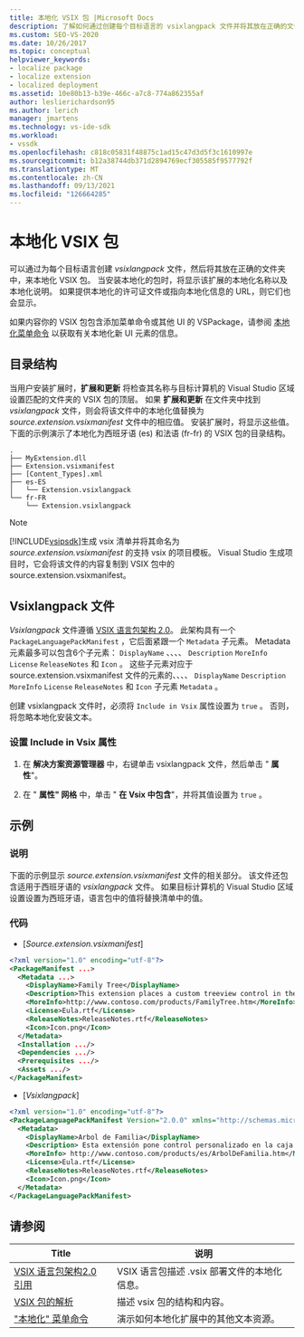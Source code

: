 ```yaml
---
title: 本地化 VSIX 包 |Microsoft Docs
description: 了解如何通过创建每个目标语言的 vsixlangpack 文件并将其放在正确的文件夹中，来本地化 VSIX 包。
ms.custom: SEO-VS-2020
ms.date: 10/26/2017
ms.topic: conceptual
helpviewer_keywords:
- localize package
- localize extension
- localized deployment
ms.assetid: 10e80b13-b39e-466c-a7c8-774a862355af
author: leslierichardson95
ms.author: lerich
manager: jmartens
ms.technology: vs-ide-sdk
ms.workload:
- vssdk
ms.openlocfilehash: c818c05831f48875c1ad15c47d3d5f3c1610997e
ms.sourcegitcommit: b12a38744db371d2894769ecf305585f9577792f
ms.translationtype: MT
ms.contentlocale: zh-CN
ms.lasthandoff: 09/13/2021
ms.locfileid: "126664285"
---
```

# <a name="localizing-vsix-packages"></a>本地化 VSIX 包

可以通过为每个目标语言创建 *vsixlangpack* 文件，然后将其放在正确的文件夹中，来本地化 VSIX 包。 当安装本地化的包时，将显示该扩展的本地化名称以及本地化说明。 如果提供本地化的许可证文件或指向本地化信息的 URL，则它们也会显示。

如果内容你的 VSIX 包包含添加菜单命令或其他 UI 的 VSPackage，请参阅 [本地化菜单命令](../extensibility/localizing-menu-commands.md) 以获取有关本地化新 UI 元素的信息。

## <a name="directory-structure"></a>目录结构

 当用户安装扩展时，**扩展和更新** 将检查其名称与目标计算机的 Visual Studio 区域设置匹配的文件夹的 VSIX 包的顶层。 如果 **扩展和更新** 在文件夹中找到 *vsixlangpack* 文件，则会将该文件中的本地化值替换为 *source.extension.vsixmanifest* 文件中的相应值。 安装扩展时，将显示这些值。 下面的示例演示了本地化为西班牙语 (es) 和法语 (fr-fr) 的 VSIX 包的目录结构。

```text
.
├── MyExtension.dll
├── Extension.vsixmanifest
├── [Content_Types].xml
├── es-ES
│   └── Extension.vsixlangpack
└── fr-FR
    └── Extension.vsixlangpack
```

> [!NOTE]
> [!INCLUDE[vsipsdk](../extensibility/includes/vsipsdk_md.md)]生成 vsix 清单并将其命名为 *source.extension.vsixmanifest* 的支持 vsix 的项目模板。 Visual Studio 生成项目时，它会将该文件的内容复制到 VSIX 包中的 source.extension.vsixmanifest。

## <a name="the-extensionvsixlangpack-file"></a>Vsixlangpack 文件

*Vsixlangpack* 文件遵循 [VSIX 语言包架构 2.0](../extensibility/vsix-language-pack-schema-2-0-reference.md)。 此架构具有一个 `PackageLanguagePackManifest` ，它后面紧跟一个 `Metadata` 子元素。 Metadata 元素最多可以包含6个子元素： `DisplayName` 、、、、 `Description` `MoreInfo` `License` `ReleaseNotes` 和 `Icon` 。 这些子元素对应于 source.extension.vsixmanifest 文件的元素的、、、、 `DisplayName` `Description` `MoreInfo` `License` `ReleaseNotes` 和 `Icon` 子元素 `Metadata` 。 

创建 vsixlangpack 文件时，必须将 `Include in Vsix` 属性设置为 `true` 。 否则，将忽略本地化安装文本。

### <a name="to-set-the-include-in-vsix-property"></a>设置 Include in Vsix 属性

1. 在 **解决方案资源管理器** 中，右键单击 vsixlangpack 文件，然后单击 " **属性**"。

2. 在 " **属性" 网格** 中，单击 " **在 Vsix 中包含**"，并将其值设置为 `true` 。

## <a name="example"></a>示例

### <a name="description"></a>说明

下面的示例显示 *source.extension.vsixmanifest* 文件的相关部分。 该文件还包含适用于西班牙语的 *vsixlangpack* 文件。 如果目标计算机的 Visual Studio 区域设置设置为西班牙语，语言包中的值将替换清单中的值。

### <a name="code"></a>代码

- [*Source.extension.vsixmanifest*]

```xml
<?xml version="1.0" encoding="utf-8"?>
<PackageManifest ...>
  <Metadata ...>
    <DisplayName>Family Tree</DisplayName>
    <Description>This extension places a custom treeview control in the toolbox that is optimized for handling family tree information.</Description>
    <MoreInfo>http://www.contoso.com/products/FamilyTree.htm</MoreInfo>
    <License>Eula.rtf</License>
    <ReleaseNotes>ReleaseNotes.rtf</ReleaseNotes>
    <Icon>Icon.png</Icon>
  </Metadata>
  <Installation .../>
  <Dependencies .../>
  <Prerequisites .../>
  <Assets .../>
</PackageManifest>
```

- [*Vsixlangpack*]

```xml
<?xml version="1.0" encoding="utf-8"?>
<PackageLanguagePackManifest Version="2.0.0" xmlns="http://schemas.microsoft.com/developer/vsx-schema/2011">
  <Metadata>
    <DisplayName>Arbol de Familia</DisplayName>
    <Description> Esta extensión pone control personalizado en la caja de herramientas por manejar información de familia.</Description>
    <MoreInfo> http://www.contoso.com/products/es/ArbolDeFamilia.htm</MoreInfo>
    <License>Eula.rtf</License>
    <ReleaseNotes>ReleaseNotes.rtf</ReleaseNotes>
    <Icon>Icon.png</Icon>
  </Metadata>
</PackageLanguagePackManifest>
```

## <a name="see-also"></a>请参阅

|Title|说明|
|-----------|-----------------|
|[VSIX 语言包架构2.0 引用](vsix-language-pack-schema-2-0-reference.md)|VSIX 语言包描述 .vsix 部署文件的本地化信息。|
|[VSIX 包的解析](../extensibility/anatomy-of-a-vsix-package.md)|描述 vsix 包的结构和内容。|
|["本地化" 菜单命令](../extensibility/localizing-menu-commands.md)|演示如何本地化扩展中的其他文本资源。|
